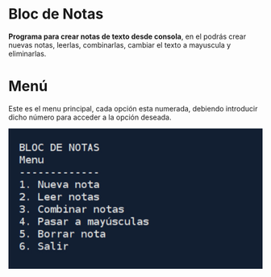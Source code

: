# Bloc de Notas

**Programa para crear notas de texto desde consola**, en el podrás crear nuevas notas, leerlas, combinarlas, cambiar el texto a mayuscula y eliminarlas.

# Menú 

Este es el menu principal, cada opción esta numerada, debiendo introducir dicho número para acceder a la opción deseada.


![](screenshots/c1.jpg)
